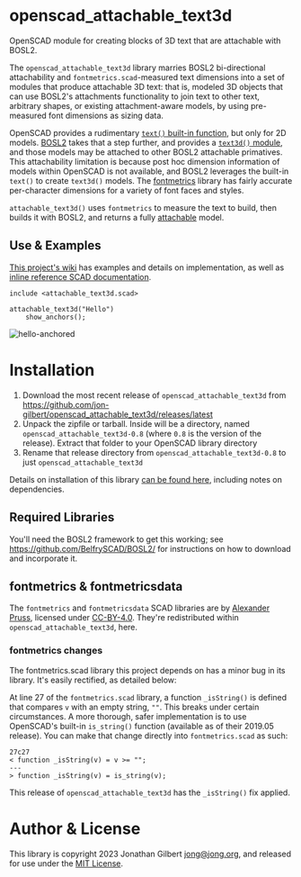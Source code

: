 # openscad_attachable_text3d

OpenSCAD module for creating blocks of 3D text that are attachable with BOSL2.

The `openscad_attachable_text3d` library marries BOSL2 bi-directional attachability 
and `fontmetrics.scad`-measured text dimensions into a set of modules that produce 
attachable 3D text: that is, modeled 3D objects that can use BOSL2's attachments 
functionality to join text to other text, arbitrary shapes, or existing 
attachment-aware models, by using pre-measured font dimensions as sizing data. 

OpenSCAD provides a rudimentary [`text()` built-in function](https://en.wikibooks.org/wiki/OpenSCAD_User_Manual/Text), 
but only for 2D models. [BOSL2](https://www.github.com/revarbat/BOSL2/) takes 
that a step further, and provides a [`text3d()` module](https://github.com/revarbat/BOSL2/wiki/shapes3d.scad#module-text3d), 
and those models may be attached to other BOSL2 attachable primatives. This 
attachability limitation is because post hoc dimension information of models 
within OpenSCAD is not available, and BOSL2 leverages the built-in `text()` 
to create `text3d()` models. The [fontmetrics](https://www.thingiverse.com/thing:3004457) 
library has fairly accurate per-character dimensions for a variety of font 
faces and styles. 

`attachable_text3d()` uses `fontmetrics` to measure the text to build, then builds 
it with BOSL2, and returns a fully [attachable](https://github.com/reverbat/BOSL2/wiki/attachments.scad) 
model. 


## Use & Examples

[This project's wiki](https://github.com/jon-gilbert/openscad_attachable_text3d/wiki) has examples and details on implementation, 
as well as [inline reference SCAD documentation](https://github.com/jon-gilbert/openscad_attachable_text3d/wiki/attachable_text3d.scad).

```
include <attachable_text3d.scad>

attachable_text3d("Hello") 
    show_anchors();
```
![hello-anchored](https://user-images.githubusercontent.com/19860563/235554305-f08ea39a-265d-45cb-8ffc-3930eb450c4b.png)


# Installation

1. Download the most recent release of `openscad_attachable_text3d` from https://github.com/jon-gilbert/openscad_attachable_text3d/releases/latest 
2. Unpack the zipfile or tarball. Inside will be a directory, named `openscad_attachable_text3d-0.8` (where `0.8` is the version of the release). Extract that folder to your OpenSCAD library directory
3. Rename that release directory from `openscad_attachable_text3d-0.8` to just `openscad_attachable_text3d`

Details on installation of this library [can be found here](https://github.com/jon-gilbert/openscad_attachable_text3d/wiki/Installation), 
including notes on dependencies.

## Required Libraries
You'll need the BOSL2 framework to get this working; see https://github.com/BelfrySCAD/BOSL2/ for instructions on how to download and incorporate it. 

## fontmetrics & fontmetricsdata

The `fontmetrics` and `fontmetricsdata` SCAD libraries are by [Alexander Pruss](https://www.thingiverse.com/arpruss), licensed under [CC-BY-4.0](https://creativecommons.org/licenses/by/4.0/). They're redistributed within `openscad_attachable_text3d`, here.

### fontmetrics changes

The fontmetrics.scad library this project depends on has a minor bug in its library. It's easily rectified, as detailed below:

At line 27 of the `fontmetrics.scad` library, a function `_isString()` is defined that compares `v` with 
an empty string, `""`. This breaks under certain circumstances.  A more thorough, safer implementation 
is to use OpenSCAD's built-in `is_string()` function (available as of their 2019.05 release). You can make 
that change directly into `fontmetrics.scad` as such:

```
27c27
< function _isString(v) = v >= "";
---
> function _isString(v) = is_string(v);
```

This release of `openscad_attachable_text3d` has the `_isString()` fix applied.

# Author & License

This library is copyright 2023 Jonathan Gilbert <jong@jong.org>, and released for use under the [MIT License](LICENSE.md).

